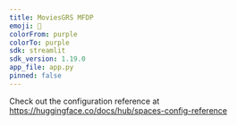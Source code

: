 ```yaml
---
title: MoviesGRS MFDP
emoji: 🏃
colorFrom: purple
colorTo: purple
sdk: streamlit
sdk_version: 1.19.0
app_file: app.py
pinned: false
---
```


Check out the configuration reference at https://huggingface.co/docs/hub/spaces-config-reference
